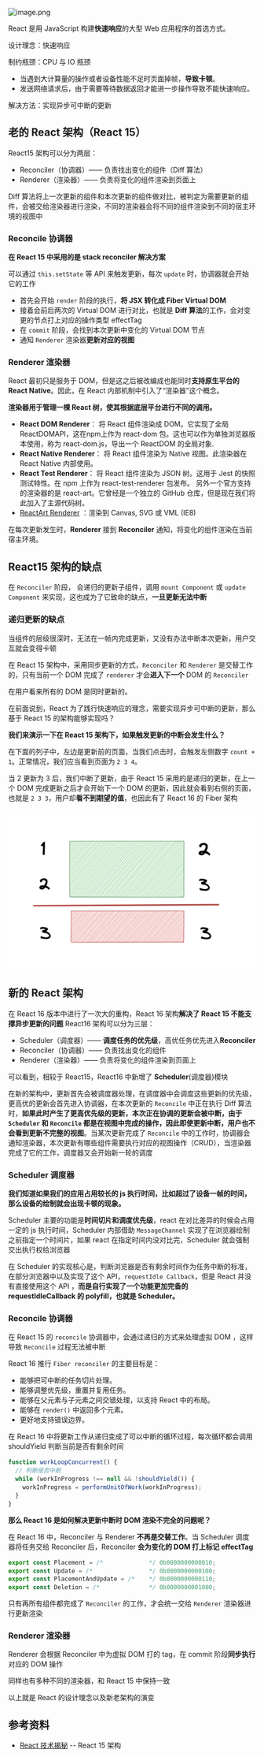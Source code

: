 ![image.png](/img/idea.png)

React 是用 JavaScript 构建**快速响应**的大型 Web 应用程序的首选方式。

设计理念：快速响应

制约瓶颈：CPU 与 IO 瓶颈

- 当遇到大计算量的操作或者设备性能不足时页面掉帧，**导致卡顿**。
- 发送网络请求后，由于需要等待数据返回才能进一步操作导致不能快速响应。

解决方法：实现异步可中断的更新
## 老的 React 架构（React 15）
React15 架构可以分为两层：

- Reconciler（协调器）—— 负责找出变化的组件（Diff 算法）
- Renderer（渲染器）—— 负责将变化的组件渲染到页面上

Diff 算法将上一次更新的组件和本次更新的组件做对比，被判定为需要更新的组件，会被交给渲染器进行渲染，不同的渲染器会将不同的组件渲染到不同的宿主环境的视图中

### Reconcile 协调器
**在 React 15 中采用的是 stack reconciler 解决方案**

可以通过 `this.setState` 等 API 来触发更新，每次 `update` 时，协调器就会开始它的工作
- 首先会开始 `render` 阶段的执行，**将 JSX 转化成 Fiber Virtual DOM**
- 接着会前后两次的 Virtual DOM 进行对比，也就是 **Diff 算法**的工作，会对变更的节点打上对应的操作类型 effectTag
- 在 `commit` 阶段，会找到本次更新中变化的 Virtual DOM 节点
- 通知 `Renderer` 渲染器**更新对应的视图**

### Renderer 渲染器

React 最初只是服务于 DOM，但是这之后被改编成也能同时**支持原生平台的 React Native**。因此，在 React 内部机制中引入了“渲染器”这个概念。

**渲染器用于管理一棵 React 树，使其根据底层平台进行不同的调用。**


- **React DOM Renderer**： 将 React 组件渲染成 DOM。它实现了全局 ReactDOMAPI，这在npm上作为 react-dom 包。这也可以作为单独浏览器版本使用，称为 react-dom.js，导出一个 ReactDOM 的全局对象.
- **React Native Renderer**： 将 React 组件渲染为 Native 视图。此渲染器在 React Native 内部使用。
- **React Test Renderer**： 将 React 组件渲染为 JSON 树。这用于 Jest 的快照测试特性。在 npm 上作为 react-test-renderer 包发布。
另外一个官方支持的渲染器的是 react-art。它曾经是一个独立的 GitHub 仓库，但是现在我们将此加入了主源代码树。
- [ReactArt Renderer](https://www.npmjs.com/package/react-art) ：渲染到 Canvas, SVG 或 VML (IE8)

在每次更新发生时，**Renderer** 接到 **Reconciler** 通知，将变化的组件渲染在当前宿主环境。
## React15 架构的缺点
在 `Reconciler` 阶段， 会递归的更新子组件，调用 `mount Component` 或 `update Component` 来实现，这也成为了它致命的缺点，**一旦更新无法中断**
### 递归更新的缺点
当组件的层级很深时，无法在一帧内完成更新，又没有办法中断本次更新，用户交互就会变得卡顿

在 React 15 架构中，采用同步更新的方式，`Reconciler` 和 `Renderer` 是交替工作的，只有当前一个 DOM 完成了 `renderer` 才会**进入下一个** DOM 的 `Reconciler`

在用户看来所有的 DOM 是同时更新的。

在前面说到，React 为了践行快速响应的理念，需要实现异步可中断的更新，那么基于 React 15 的架构能够实现吗？

**我们来演示一下在 React 15 架构下，如果触发更新的中断会发生什么？**

在下面的列子中，左边是更新前的页面，当我们点击时，会触发左侧数字 `count + 1`。正常情况，我们应当看到页面为 `2 3 4`。

当 2 更新为 3 后，我们中断了更新，由于 React 15 采用的是递归的更新，在上一个 DOM 完成更新之后才会开始下一个 DOM 的更新，因此就会看到右侧的页面，也就是 `2 3 3`，用户却**看不到期望的值**，也因此有了 React 16 的 Fiber 架构

![image.png](/img/constructure/9.jpeg)
## 新的 React 架构
在 React 16 版本中进行了一次大的重构，React 16 架构**解决了 React 15 不能支撑异步更新的问题**
React16 架构可以分为三层：

- Scheduler（调度器）—— **调度任务的优先级**，高优任务优先进入**Reconciler**
- Reconciler（协调器）—— 负责找出变化的组件
- Renderer（渲染器）—— 负责将变化的组件渲染到页面上

可以看到，相较于 React15，React16 中新增了 **Scheduler**(调度器)模块

在新的架构中，更新首先会被调度器处理，在调度器中会调度这些更新的优先级，更高优的更新会首先进入协调器，在本次更新的 `Reconcile` 中正在执行 Diff 算法时，**如果此时产生了更高优先级的更新，本次正在协调的更新会被中断，由于 `Scheduler` 和 `Reconcile` 都是在视图中完成的操作，因此即使更新中断，用户也不会看到更新不完整的视图**。当某次更新完成了 `Reconcile` 中的工作时，协调器会通知渲染器，本次更新有哪些组件需要执行对应的视图操作（CRUD），当渲染器完成了它的工作，调度器又会开始新一轮的调度
### Scheduler 调度器
**我们知道如果我们的应用占用较长的 js 执行时间，比如超过了设备一帧的时间，那么设备的绘制就会出现卡顿的现象。**

Scheduler 主要的功能是**时间切片和调度优先级**，react 在对比差异的时候会占用一定的 js 执行时间，Scheduler 内部借助 `MessageChannel` 实现了在浏览器绘制之前指定一个时间片，如果 react 在指定时间内没对比完，Scheduler 就会强制交出执行权给浏览器

在 Scheduler 的实现核心是，判断浏览器是否有剩余时间作为任务中断的标准，在部分浏览器中以及实现了这个 API，`requestIdle Callback`，但是 React 并没有直接使用这个 API ，**而是自行实现了一个功能更加完备的 requestIdleCallback 的 polyfill，也就是 Scheduler。**
### Reconcile 协调器
在 React 15 的 `reconcile` 协调器中，会通过递归的方式来处理虚拟 DOM ，这样导致 `Reconcile` 过程无法被中断

React 16 推行 `Fiber reconciler` 的主要目标是：

- 能够把可中断的任务切片处理。
- 能够调整优先级，重置并复用任务。
- 能够在父元素与子元素之间交错处理，以支持 React 中的布局。
- 能够在 `render()` 中返回多个元素。
- 更好地支持错误边界。

在 React 16 中将更新工作从递归变成了可以中断的循环过程，每次循环都会调用 shouldYield 判断当前是否有剩余时间

```javascript
function workLoopConcurrent() {
  // 判断是否中断
  while (workInProgress !== null && !shouldYield()) {
    workInProgress = performUnitOfWork(workInProgress);
  }
}
```

**那么 React 16 是如何解决更新中断时 DOM 渲染不完全的问题呢？**

在 React 16 中，Reconciler 与 Renderer **不再是交替工作**。当 Scheduler 调度器将任务交给 Reconciler 后，Reconciler **会为变化的 DOM 打上标记 effectTag**

```javascript
export const Placement = /*             */ 0b0000000000010;
export const Update = /*                */ 0b0000000000100;
export const PlacementAndUpdate = /*    */ 0b0000000000110;
export const Deletion = /*              */ 0b0000000001000;
```

只有再所有组件都完成了 `Reconciler` 的工作，才会统一交给 `Renderer` 渲染器进行更新渲染

### Renderer 渲染器
Renderer 会根据 Reconciler 中为虚拟 DOM 打的 tag，在 commit 阶段**同步执行**对应的 DOM 操作

同样也有多种不同的渲染器，和 React 15 中保持一致

以上就是 React 的设计理念以及新老架构的演变

## 参考资料
- [React 技术揭秘](https://react.iamkasong.com/preparation/oldConstructure.html#react15%E6%9E%B6%E6%9E%84) -- React 15 架构
